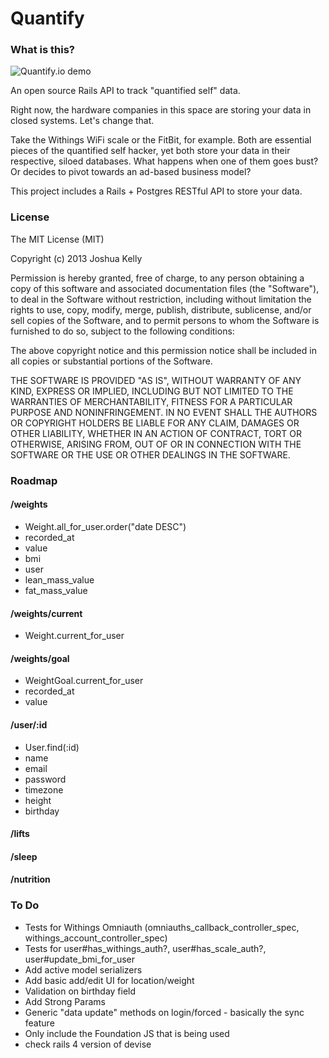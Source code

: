 # Quantify

### What is this?

![Quantify.io demo](http://i.imgur.com/C1HSK5q.png)

An open source Rails API to track "quantified self" data.

Right now, the hardware companies in this space are storing your data in closed systems.
Let's change that.

Take the Withings WiFi scale or the FitBit, for example. Both are essential pieces of
the quantified self hacker, yet both store your data in their respective, siloed databases.
What happens when one of them goes bust? Or decides to pivot towards an ad-based business
model?

This project includes a Rails + Postgres RESTful API to store your data.

### License

The MIT License (MIT)

Copyright (c) 2013 Joshua Kelly

Permission is hereby granted, free of charge, to any person obtaining a copy
of this software and associated documentation files (the "Software"), to deal
in the Software without restriction, including without limitation the rights
to use, copy, modify, merge, publish, distribute, sublicense, and/or sell
copies of the Software, and to permit persons to whom the Software is
furnished to do so, subject to the following conditions:

The above copyright notice and this permission notice shall be included in
all copies or substantial portions of the Software.

THE SOFTWARE IS PROVIDED "AS IS", WITHOUT WARRANTY OF ANY KIND, EXPRESS OR
IMPLIED, INCLUDING BUT NOT LIMITED TO THE WARRANTIES OF MERCHANTABILITY,
FITNESS FOR A PARTICULAR PURPOSE AND NONINFRINGEMENT. IN NO EVENT SHALL THE
AUTHORS OR COPYRIGHT HOLDERS BE LIABLE FOR ANY CLAIM, DAMAGES OR OTHER
LIABILITY, WHETHER IN AN ACTION OF CONTRACT, TORT OR OTHERWISE, ARISING FROM,
OUT OF OR IN CONNECTION WITH THE SOFTWARE OR THE USE OR OTHER DEALINGS IN
THE SOFTWARE.


### Roadmap

#### /weights
* Weight.all_for_user.order("date DESC")
* recorded_at
* value
* bmi
* user
* lean_mass_value
* fat_mass_value

#### /weights/current
* Weight.current_for_user

#### /weights/goal
* WeightGoal.current_for_user
* recorded_at
* value

#### /user/:id
* User.find(:id)
* name
* email
* password
* timezone
* height
* birthday

#### /lifts

#### /sleep

#### /nutrition


### To Do
* Tests for Withings Omniauth (omniauths_callback_controller_spec, withings_account_controller_spec)
* Tests for user#has_withings_auth?, user#has_scale_auth?, user#update_bmi_for_user
* Add active model serializers
* Add basic add/edit UI for location/weight
* Validation on birthday field
* Add Strong Params
* Generic "data update" methods on login/forced - basically the sync feature
* Only include the Foundation JS that is being used
* check rails 4 version of devise
